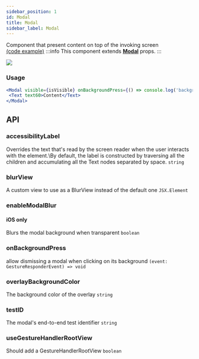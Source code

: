 ```yaml
---
sidebar_position: 1
id: Modal
title: Modal
sidebar_label: Modal
---
```


Component that present content on top of the invoking screen  
[(code example)](https://github.com/wix/react-native-ui-lib/blob/master/demo/src/screens/componentScreens/ModalScreen.tsx)
:::info
This component extends **[Modal](https://reactnative.dev/docs/modal)** props.
:::
<div style={{display: 'flex', flexDirection: 'row', overflowX: 'auto', maxHeight: '500px', alignItems: 'center'}}><img style={{maxHeight: '420px'}} src={'https://media.giphy.com/media/3oFzmfSX8KgvctI4Ks/giphy.gif'}/>

</div>

### Usage
``` jsx live
<Modal visible={isVisible} onBackgroundPress={() => console.log('background pressed')}>
 <Text text60>Content</Text>
</Modal>
```
## API
### accessibilityLabel
Overrides the text that's read by the screen reader when the user interacts with the element.\By default, the label is constructed by traversing all the children and accumulating all the Text nodes separated by space.
`string ` 

### blurView
A custom view to use as a BlurView instead of the default one
`JSX.Element ` 

### enableModalBlur
#### iOS only
Blurs the modal background when transparent
`boolean ` 

### onBackgroundPress
allow dismissing a modal when clicking on its background
`(event: GestureResponderEvent) => void ` 

### overlayBackgroundColor
The background color of the overlay
`string ` 

### testID
The modal's end-to-end test identifier
`string ` 

### useGestureHandlerRootView
Should add a GestureHandlerRootView
`boolean ` 


